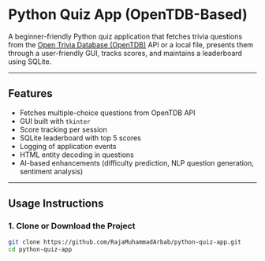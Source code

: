 #  Python Quiz App (OpenTDB-Based)

A beginner-friendly Python quiz application that fetches trivia questions from the [Open Trivia Database (OpenTDB)](https://opentdb.com/) API or a local file, presents them through a user-friendly GUI, tracks scores, and maintains a leaderboard using SQLite.

---

##  Features

-  Fetches multiple-choice questions from OpenTDB API
-  GUI built with `tkinter`
-  Score tracking per session
-  SQLite leaderboard with top 5 scores
-  Logging of application events
-  HTML entity decoding in questions
-  AI-based enhancements (difficulty prediction, NLP question generation, sentiment analysis)

---

##  Usage Instructions

### 1. Clone or Download the Project
```bash
git clone https://github.com/RajaMuhammadArbab/python-quiz-app.git
cd python-quiz-app
